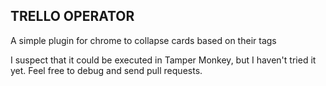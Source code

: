 TRELLO OPERATOR
---------------

A simple plugin for chrome to collapse cards based on their tags

I suspect that it could be executed in Tamper Monkey, but I haven't tried it
yet. Feel free to debug and send pull requests.
